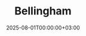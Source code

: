 ﻿---
date: 2025-08-01T00:00:00+03:00
lastmod: 2025-08-01T00:00:00+03:00
layout: page
title: Bellingham
permalink: /bellingham/
---











